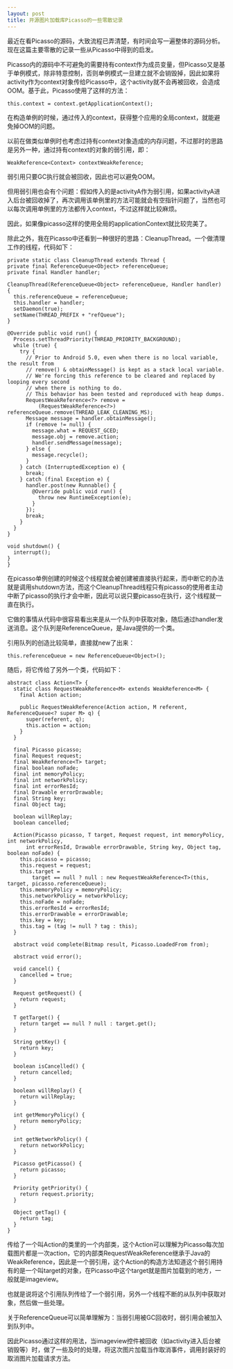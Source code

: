 ```yaml
---
layout: post
title: 开源图片加载库Picasso的一些零散记录
---
```


最近在看Picasso的源码，大致流程已弄清楚，有时间会写一遍整体的源码分析。现在这篇主要零散的记录一些从Picasso中得到的启发。

Picasso内的源码中不可避免的需要持有context作为成员变量，但Picasso又是基于单例模式，除非特意控制，否则单例模式一旦建立就不会销毁掉，因此如果将activity作为context对象传给Picasso中，这个activity就不会再被回收，会造成OOM。基于此，Picasso使用了这样的方法：

 	this.context = context.getApplicationContext();

在构造单例的时候，通过传入的context，获得整个应用的全局context，就能避免掉OOM的问题。

以前在做类似单例时也考虑过持有context对象造成的内存问题，不过那时的思路是另外一种，通过持有context的对象的弱引用，即：

	WeakReference<Context> contextWeakReference;

弱引用只要GC执行就会被回收，因此也可以避免OOM。

但用弱引用也会有个问题：假如传入的是activityA作为弱引用，如果activityA进入后台被回收掉了，再次调用该单例里的方法可能就会有空指针问题了，当然也可以每次调用单例里的方法都传入context，不过这样就比较麻烦。

因此，如果像picasso这样的使用全局的applicationContext就比较完美了。

除此之外，我在Picasso中还看到一种很好的思路：CleanupThread。一个做清理工作的线程，代码如下：

	private static class CleanupThread extends Thread {
    private final ReferenceQueue<Object> referenceQueue;
    private final Handler handler;

    CleanupThread(ReferenceQueue<Object> referenceQueue, Handler handler) {
      this.referenceQueue = referenceQueue;
      this.handler = handler;
      setDaemon(true);
      setName(THREAD_PREFIX + "refQueue");
    }

    @Override public void run() {
      Process.setThreadPriority(THREAD_PRIORITY_BACKGROUND);
      while (true) {
        try {
          // Prior to Android 5.0, even when there is no local variable, the result from
          // remove() & obtainMessage() is kept as a stack local variable.
          // We're forcing this reference to be cleared and replaced by looping every second
          // when there is nothing to do.
          // This behavior has been tested and reproduced with heap dumps.
          RequestWeakReference<?> remove =
              (RequestWeakReference<?>) referenceQueue.remove(THREAD_LEAK_CLEANING_MS);
          Message message = handler.obtainMessage();
          if (remove != null) {
            message.what = REQUEST_GCED;
            message.obj = remove.action;
            handler.sendMessage(message);
          } else {
            message.recycle();
          }
        } catch (InterruptedException e) {
          break;
        } catch (final Exception e) {
          handler.post(new Runnable() {
            @Override public void run() {
              throw new RuntimeException(e);
            }
          });
          break;
        }
      }
    }

    void shutdown() {
      interrupt();
    }
  	}


在picasso单例创建的时候这个线程就会被创建被直接执行起来，而中断它的办法就是调用shutdown方法，而这个CleanupThread线程只有picasso的使用者主动中断了picasso的执行才会中断，因此可以说只要picasso在执行，这个线程就一直在执行。

它做的事情从代码中很容易看出来是从一个队列中获取对象，随后通过handler发送消息。这个队列是ReferenceQueue，是Java提供的一个类。

引用队列的创造比较简单，直接就new了出来： 	

	this.referenceQueue = new ReferenceQueue<Object>();

随后，将它传给了另外一个类，代码如下：

	abstract class Action<T> {
	  static class RequestWeakReference<M> extends WeakReference<M> {
	    final Action action;
	
	    public RequestWeakReference(Action action, M referent, ReferenceQueue<? super M> q) {
	      super(referent, q);
	      this.action = action;
	    }
	  }
	
	  final Picasso picasso;
	  final Request request;
	  final WeakReference<T> target;
	  final boolean noFade;
	  final int memoryPolicy;
	  final int networkPolicy;
	  final int errorResId;
	  final Drawable errorDrawable;
	  final String key;
	  final Object tag;
	
	  boolean willReplay;
	  boolean cancelled;
	
	  Action(Picasso picasso, T target, Request request, int memoryPolicy, int networkPolicy,
	      int errorResId, Drawable errorDrawable, String key, Object tag, boolean noFade) {
	    this.picasso = picasso;
	    this.request = request;
	    this.target =
	        target == null ? null : new RequestWeakReference<T>(this, target, picasso.referenceQueue);
	    this.memoryPolicy = memoryPolicy;
	    this.networkPolicy = networkPolicy;
	    this.noFade = noFade;
	    this.errorResId = errorResId;
	    this.errorDrawable = errorDrawable;
	    this.key = key;
	    this.tag = (tag != null ? tag : this);
	  }
	
	  abstract void complete(Bitmap result, Picasso.LoadedFrom from);
	
	  abstract void error();
	
	  void cancel() {
	    cancelled = true;
	  }
	
	  Request getRequest() {
	    return request;
	  }
	
	  T getTarget() {
	    return target == null ? null : target.get();
	  }
	
	  String getKey() {
	    return key;
	  }
	
	  boolean isCancelled() {
	    return cancelled;
	  }
	
	  boolean willReplay() {
	    return willReplay;
	  }
	
	  int getMemoryPolicy() {
	    return memoryPolicy;
	  }
	
	  int getNetworkPolicy() {
	    return networkPolicy;
	  }
	
	  Picasso getPicasso() {
	    return picasso;
	  }
	
	  Priority getPriority() {
	    return request.priority;
	  }
	
	  Object getTag() {
	    return tag;
	  }
	} 

传给了一个叫Action的类里的一个内部类，这个Action可以理解为Picasso每次加载图片都是一次action，它的内部类RequestWeakReference继承于Java的WeakReference，因此是一个弱引用，这个Action的构造方法知道这个弱引用持有的是一个叫target的对象，在Picasso中这个target就是图片加载到的地方，一般就是imageview。

也就是说将这个引用队列传给了一个弱引用，另外一个线程不断的从队列中获取对象，然后做一些处理。

关于ReferenceQueue可以简单理解为：当弱引用被GC回收时，弱引用会被加入到队列中。

因此Picasso通过这样的用法，当imageview控件被回收（如activity进入后台被销毁等）时，做了一些及时的处理，将这次图片加载当作取消事件，调用封装好的取消图片加载请求方法。
